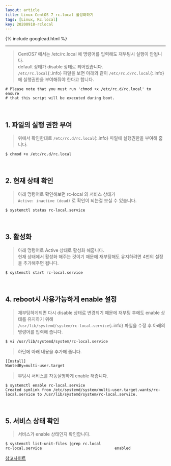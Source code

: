 ```yaml
---
layout: article
title: Linux CentOS 7 rc.local 활성화하기
tags: [Linux, Rc.local]
key: 20200918-rclocal
---
```


{% include googlead.html %}

---

> CentOS7 에서는 /etc/rc.local 에 명령어를 입력해도 재부팅시 실행이 안됩니다.  
> default 상태가 disable 상태로 되어있습니다.     
> `/etc/rc.local`{:.info} 파일을 보면 아래와 같이 `/etc/rc.d/rc.local`{:.info}에 실행권한을 부여해줘야 한다고 합니다.

```
# Please note that you must run 'chmod +x /etc/rc.d/rc.local' to ensure
# that this script will be executed during boot.
```

<br>

## 1. 파일의 실행 권한 부여

> 위에서 확인한대로 `/etc/rc.d/rc.local`{:.info} 파일에 실행권한을 부여해 줍니다.  

```
$ chmod +x /etc/rc.d/rc.local
```

<br>

## 2. 현재 상태 확인

> 아래 명령어로 확인해보면 rc-local 의 서비스 상태가   
> `Active: inactive (dead)` 로 확인이 되는걸 보실 수 있습니다.

```
$ systemctl status rc-local.service
````

<br>

## 3. 활성화

> 아래 명령어로 Active 상태로 활성화 해줍니다.  
> 현재 상태에서 활성화 해주는 것이기 때문에 재부팅해도 유지하려면 4번의 설정을 추가해주면 됩니다.

```
$ systemctl start rc-local.service
```

<br>

## 4. reboot시 사용가능하게 enable 설정

>  재부팅하게되면 다시 disable 상태로 변경되기 때문에 재부팅 후에도 enable 상태를 유지하기 위해  
> `/usr/lib/systemd/system/rc-local.service`{:.info} 파일을 수정 후 아래의 명령어를 입력해 줍니다.

```
$ vi /usr/lib/systemd/system/rc-local.service
```
> 하단에 아래 내용을 추가해 줍니다.

```
[Install]
WantedBy=multi-user.target
```

> 부팅시 서비스를 자동실행하게 enable 해줍니다.

```
$ systemctl enable rc-local.service
Created symlink from /etc/systemd/system/multi-user.target.wants/rc-local.service to /usr/lib/systemd/system/rc-local.service.
```

<br>

## 5. 서비스 상태 확인

> 서비스가 enable 상태인지 확인합니다.

```
$ systemctl list-unit-files |grep rc.local
rc-local.service                                enabled
```

[참고사이트](https://m.blog.naver.com/PostView.nhn?blogId=webpioneer&logNo=221434351474&proxyReferer=https:%2F%2Fwww.google.com%2F)
